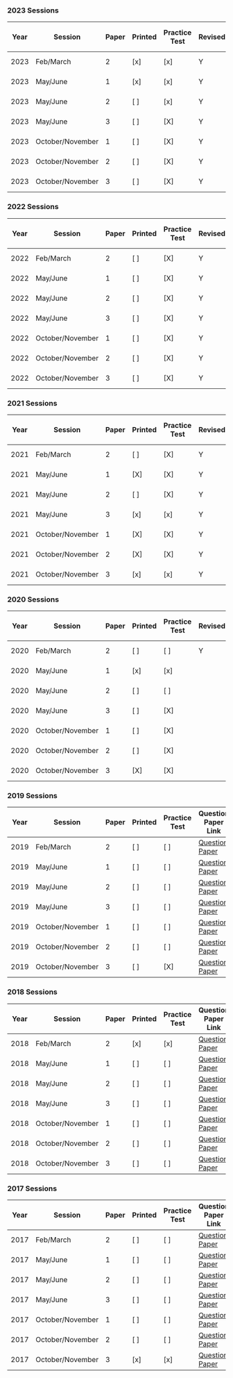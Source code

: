 ### 2023 Sessions

| Year | Session           | Paper | Printed | Practice Test | Revised?|Question Paper Link | Mark Scheme Link |
|------|-------------------|-------|---------|---------------|---------|------------|------------------|
| 2023 | Feb/March         | 2     | [x]     | [x]           |Y|[Question Paper](https://dynamicpapers.com/wp-content/uploads/2015/09/0580_m23_qp_42.pdf) | [Mark Scheme](https://dynamicpapers.com/wp-content/uploads/2015/09/0580_m23_ms_42.pdf) |
| 2023 | May/June          | 1     | [x]     | [x]           |Y|[Question Paper](https://dynamicpapers.com/wp-content/uploads/2015/09/0580_s23_qp_41.pdf) | [Mark Scheme](https://dynamicpapers.com/wp-content/uploads/2015/09/0580_s23_ms_41.pdf) |
| 2023 | May/June          | 2     | [ ]     | [x]           |Y|[Question Paper](https://dynamicpapers.com/wp-content/uploads/2015/09/0580_s23_qp_42.pdf) | [Mark Scheme](https://dynamicpapers.com/wp-content/uploads/2015/09/0580_s23_ms_42.pdf) |
| 2023 | May/June          | 3     | [ ]     | [X]           |Y |[Question Paper](https://dynamicpapers.com/wp-content/uploads/2015/09/0580_s23_qp_43.pdf) | [Mark Scheme](https://dynamicpapers.com/wp-content/uploads/2015/09/0580_s23_ms_43.pdf) |
| 2023 | October/November  | 1     | [ ]     | [X]           |Y| [Question Paper](https://dynamicpapers.com/wp-content/uploads/2015/09/0580_w23_qp_41.pdf) | [Mark Scheme](https://dynamicpapers.com/wp-content/uploads/2015/09/0580_w23_ms_41.pdf) |
| 2023 | October/November  | 2     | [ ]     | [X]           |Y|[Question Paper](https://dynamicpapers.com/wp-content/uploads/2015/09/0580_w23_qp_42.pdf) | [Mark Scheme](https://dynamicpapers.com/wp-content/uploads/2015/09/0580_w23_ms_42.pdf) |
| 2023 | October/November  | 3     | [ ]     | [X]           |Y|[Question Paper](https://dynamicpapers.com/wp-content/uploads/2015/09/0580_w23_qp_43.pdf) | [Mark Scheme](https://dynamicpapers.com/wp-content/uploads/2015/09/0580_w23_ms_43.pdf) |


### 2022 Sessions

| Year | Session           | Paper | Printed | Practice Test | Revised?|Question Paper Link | Mark Scheme Link |
|------|-------------------|-------|---------|---------------|---------|------------|------------------|
| 2022 | Feb/March         | 2     | [ ]     | [X]           |Y| [Question Paper](https://dynamicpapers.com/wp-content/uploads/2015/09/0580_m22_qp_42.pdf) | [Mark Scheme](https://dynamicpapers.com/wp-content/uploads/2015/09/0580_m22_ms_42.pdf) |
| 2022 | May/June          | 1     | [ ]     | [X]           |Y| [Question Paper](https://dynamicpapers.com/wp-content/uploads/2015/09/0580_s22_qp_41.pdf) | [Mark Scheme](https://dynamicpapers.com/wp-content/uploads/2015/09/0580_s22_ms_41.pdf) |
| 2022 | May/June          | 2     | [ ]     | [X]           |Y| [Question Paper](https://dynamicpapers.com/wp-content/uploads/2015/09/0580_s22_qp_42.pdf) | [Mark Scheme](https://dynamicpapers.com/wp-content/uploads/2015/09/0580_s22_ms_42.pdf) |
| 2022 | May/June          | 3     | [ ]     | [X]           |Y| [Question Paper](https://dynamicpapers.com/wp-content/uploads/2015/09/0580_s22_qp_43.pdf) | [Mark Scheme](https://dynamicpapers.com/wp-content/uploads/2015/09/0580_s22_ms_43.pdf) |
| 2022 | October/November  | 1     | [ ]     | [X]           |Y| [Question Paper](https://dynamicpapers.com/wp-content/uploads/2015/09/0580_w22_qp_41.pdf) | [Mark Scheme](https://dynamicpapers.com/wp-content/uploads/2015/09/0580_w22_ms_41.pdf) |
| 2022 | October/November  | 2     | [ ]     | [X]           |Y| [Question Paper](https://dynamicpapers.com/wp-content/uploads/2015/09/0580_w22_qp_42.pdf) | [Mark Scheme](https://dynamicpapers.com/wp-content/uploads/2015/09/0580_w22_ms_42.pdf) |
| 2022 | October/November  | 3     | [ ]     | [X]           |Y| [Question Paper](https://dynamicpapers.com/wp-content/uploads/2015/09/0580_w22_qp_43.pdf) | [Mark Scheme](https://dynamicpapers.com/wp-content/uploads/2015/09/0580_w22_ms_43.pdf) |

### 2021 Sessions

| Year | Session           | Paper | Printed | Practice Test | Revised? |Question Paper Link | Mark Scheme Link |
|------|-------------------|-------|---------|---------------|----------|-----------|------------------|
| 2021 | Feb/March         | 2     | [ ]     | [X]           |Y| [Question Paper](https://dynamicpapers.com/wp-content/uploads/2015/09/0580_m21_qp_42.pdf) | [Mark Scheme](https://dynamicpapers.com/wp-content/uploads/2015/09/0580_m21_ms_42.pdf) |
| 2021 | May/June          | 1     | [X]     | [X]           |Y| [Question Paper](https://dynamicpapers.com/wp-content/uploads/2015/09/0580_s21_qp_41.pdf) | [Mark Scheme](https://dynamicpapers.com/wp-content/uploads/2015/09/0580_s21_ms_41.pdf) |
| 2021 | May/June          | 2     | [ ]     | [X]           |Y| [Question Paper](https://dynamicpapers.com/wp-content/uploads/2015/09/0580_s21_qp_42.pdf) | [Mark Scheme](https://dynamicpapers.com/wp-content/uploads/2015/09/0580_s21_ms_42.pdf) |
| 2021 | May/June          | 3     | [x]     | [x]           |Y| [Question Paper](https://dynamicpapers.com/wp-content/uploads/2015/09/0580_s21_qp_43.pdf) | [Mark Scheme](https://dynamicpapers.com/wp-content/uploads/2015/09/0580_s21_ms_43.pdf) |
| 2021 | October/November  | 1     | [X]     | [X]           |Y|[Question Paper](https://dynamicpapers.com/wp-content/uploads/2015/09/0580_w21_qp_41.pdf) | [Mark Scheme](https://dynamicpapers.com/wp-content/uploads/2015/09/0580_w21_ms_41.pdf) |
| 2021 | October/November  | 2     | [X]     | [X]           |Y| [Question Paper](https://dynamicpapers.com/wp-content/uploads/2015/09/0580_w21_qp_42.pdf) | [Mark Scheme](https://dynamicpapers.com/wp-content/uploads/2015/09/0580_w21_ms_42.pdf) |
| 2021 | October/November  | 3     | [x]     | [x]           |Y| [Question Paper](https://dynamicpapers.com/wp-content/uploads/2015/09/0580_w21_qp_43.pdf) | [Mark Scheme](https://dynamicpapers.com/wp-content/uploads/2015/09/0580_w21_ms_43.pdf) |

### 2020 Sessions

| Year | Session           | Paper | Printed    | Practice Test |Revised?| Question Paper Link | Mark Scheme Link |
|------|-------------------|-------|------------|---------------|--------|------------|------------------|
| 2020 | Feb/March         | 2     | [ ]         | [ ]             |Y |[Question Paper](https://dynamicpapers.com/wp-content/uploads/2015/09/0580_m20_qp_42.pdf) | [Mark Scheme](https://dynamicpapers.com/wp-content/uploads/2015/09/0580_m20_ms_42.pdf) |
| 2020 | May/June          | 1     | [x]         | [x]             | |[Question Paper](https://dynamicpapers.com/wp-content/uploads/2015/09/0580_s20_qp_41.pdf) | [Mark Scheme](https://dynamicpapers.com/wp-content/uploads/2015/09/0580_s20_ms_41.pdf) |
| 2020 | May/June          | 2     | [ ]         | [ ]             | |[Question Paper](https://dynamicpapers.com/wp-content/uploads/2015/09/0580_s20_qp_42.pdf) | [Mark Scheme](https://dynamicpapers.com/wp-content/uploads/2015/09/0580_s20_ms_42.pdf) |
| 2020 | May/June          | 3     | [ ]         | [X]             | |[Question Paper](https://dynamicpapers.com/wp-content/uploads/2015/09/0580_s20_qp_43.pdf) | [Mark Scheme](https://dynamicpapers.com/wp-content/uploads/2015/09/0580_s20_ms_43.pdf) |
| 2020 | October/November  | 1     | [ ]         | [X]             | |[Question Paper](https://dynamicpapers.com/wp-content/uploads/2015/09/0580_w20_qp_41.pdf) | [Mark Scheme](https://dynamicpapers.com/wp-content/uploads/2015/09/0580_w20_ms_41.pdf) |
| 2020 | October/November  | 2     | [ ]         | [X]             | |[Question Paper](https://dynamicpapers.com/wp-content/uploads/2015/09/0580_w20_qp_42.pdf) | [Mark Scheme](https://dynamicpapers.com/wp-content/uploads/2015/09/0580_w20_ms_42.pdf) |
| 2020 | October/November  | 3     | [X]         | [X]             | |[Question Paper](https://dynamicpapers.com/wp-content/uploads/2015/09/0580_w20_qp_43.pdf) | [Mark Scheme](https://dynamicpapers.com/wp-content/uploads/2015/09/0580_w20_ms_43.pdf) |

### 2019 Sessions

| Year | Session           | Paper | Printed    | Practice Test | Question Paper Link | Mark Scheme Link |
|------|-------------------|-------|------------|---------------|---------------------|------------------|
| 2019 | Feb/March         | 2     | [ ]         | [ ]             | [Question Paper](https://dynamicpapers.com/wp-content/uploads/2015/09/0580_m19_qp_42.pdf) | [Mark Scheme](https://dynamicpapers.com/wp-content/uploads/2015/09/0580_m19_ms_42.pdf) |
| 2019 | May/June          | 1     | [ ]         | [ ]             | [Question Paper](https://dynamicpapers.com/wp-content/uploads/2015/09/0580_s19_qp_41.pdf) | [Mark Scheme](https://dynamicpapers.com/wp-content/uploads/2015/09/0580_s19_ms_41.pdf) |
| 2019 | May/June          | 2     | [ ]         | [ ]             | [Question Paper](https://dynamicpapers.com/wp-content/uploads/2015/09/0580_s19_qp_42.pdf) | [Mark Scheme](https://dynamicpapers.com/wp-content/uploads/2015/09/0580_s19_ms_42.pdf) |
| 2019 | May/June          | 3     | [ ]         | [ ]             | [Question Paper](https://dynamicpapers.com/wp-content/uploads/2015/09/0580_s19_qp_43.pdf) | [Mark Scheme](https://dynamicpapers.com/wp-content/uploads/2015/09/0580_s19_ms_43.pdf) |
| 2019 | October/November  | 1     | [ ]         | [ ]             | [Question Paper](https://dynamicpapers.com/wp-content/uploads/2015/09/0580_w19_qp_41.pdf) | [Mark Scheme](https://dynamicpapers.com/wp-content/uploads/2015/09/0580_w19_ms_41.pdf) |
| 2019 | October/November  | 2     | [ ]         | [ ]             | [Question Paper](https://dynamicpapers.com/wp-content/uploads/2015/09/0580_w19_qp_42.pdf) | [Mark Scheme](https://dynamicpapers.com/wp-content/uploads/2015/09/0580_w19_ms_42.pdf) |
| 2019 | October/November  | 3     | [ ]         | [X]             | [Question Paper](https://dynamicpapers.com/wp-content/uploads/2015/09/0580_w19_qp_43.pdf) | [Mark Scheme](https://dynamicpapers.com/wp-content/uploads/2015/09/0580_w19_ms_43.pdf) |

### 2018 Sessions

| Year | Session           | Paper | Printed    | Practice Test | Question Paper Link | Mark Scheme Link |
|------|-------------------|-------|------------|---------------|---------------------|------------------|
| 2018 | Feb/March         | 2     | [x]         | [x]             | [Question Paper](https://dynamicpapers.com/wp-content/uploads/2015/09/0580_m18_qp_42.pdf) | [Mark Scheme](https://dynamicpapers.com/wp-content/uploads/2015/09/0580_m18_ms_42.pdf) |
| 2018 | May/June          | 1     | [ ]         | [ ]             | [Question Paper](https://dynamicpapers.com/wp-content/uploads/2015/09/0580_s18_qp_41.pdf) | [Mark Scheme](https://dynamicpapers.com/wp-content/uploads/2015/09/0580_s18_ms_41.pdf) |
| 2018 | May/June          | 2     | [ ]         | [ ]             | [Question Paper](https://dynamicpapers.com/wp-content/uploads/2015/09/0580_s18_qp_42.pdf) | [Mark Scheme](https://dynamicpapers.com/wp-content/uploads/2015/09/0580_s18_ms_42.pdf) |
| 2018 | May/June          | 3     | [ ]         | [ ]             | [Question Paper](https://dynamicpapers.com/wp-content/uploads/2015/09/0580_s18_qp_43.pdf) | [Mark Scheme](https://dynamicpapers.com/wp-content/uploads/2015/09/0580_s18_ms_43.pdf) |
| 2018 | October/November  | 1     | [ ]         | [ ]             | [Question Paper](https://dynamicpapers.com/wp-content/uploads/2015/09/0580_w18_qp_41.pdf) | [Mark Scheme](https://dynamicpapers.com/wp-content/uploads/2015/09/0580_w18_ms_41.pdf) |
| 2018 | October/November  | 2     | [ ]         | [ ]             | [Question Paper](https://dynamicpapers.com/wp-content/uploads/2015/09/0580_w18_qp_42.pdf) | [Mark Scheme](https://dynamicpapers.com/wp-content/uploads/2015/09/0580_w18_ms_42.pdf) |
| 2018 | October/November  | 3     | [ ]         | [ ]             | [Question Paper](https://dynamicpapers.com/wp-content/uploads/2015/09/0580_w18_qp_43.pdf) | [Mark Scheme](https://dynamicpapers.com/wp-content/uploads/2015/09/0580_w18_ms_43.pdf) |

### 2017 Sessions

| Year | Session           | Paper | Printed    | Practice Test | Question Paper Link | Mark Scheme Link |
|------|-------------------|-------|------------|---------------|---------------------|------------------|
| 2017 | Feb/March         | 2     | [ ]         | [ ]             | [Question Paper](https://dynamicpapers.com/wp-content/uploads/2015/09/0580_m17_qp_42.pdf) | [Mark Scheme](https://dynamicpapers.com/wp-content/uploads/2015/09/0580_m17_ms_42.pdf) |
| 2017 | May/June          | 1     | [ ]         | [ ]             | [Question Paper](https://dynamicpapers.com/wp-content/uploads/2015/09/0580_s17_qp_41.pdf) | [Mark Scheme](https://dynamicpapers.com/wp-content/uploads/2015/09/0580_s17_ms_41.pdf) |
| 2017 | May/June          | 2     | [ ]         | [ ]             | [Question Paper](https://dynamicpapers.com/wp-content/uploads/2015/09/0580_s17_qp_42.pdf) | [Mark Scheme](https://dynamicpapers.com/wp-content/uploads/2015/09/0580_s17_ms_42.pdf) |
| 2017 | May/June          | 3     | [ ]         | [ ]             | [Question Paper](https://dynamicpapers.com/wp-content/uploads/2015/09/0580_s17_qp_43.pdf) | [Mark Scheme](https://dynamicpapers.com/wp-content/uploads/2015/09/0580_s17_ms_43.pdf) |
| 2017 | October/November  | 1     | [ ]         | [ ]             | [Question Paper](https://dynamicpapers.com/wp-content/uploads/2015/09/0580_w17_qp_41.pdf) | [Mark Scheme](https://dynamicpapers.com/wp-content/uploads/2015/09/0580_w17_ms_41.pdf) |
| 2017 | October/November  | 2     | [ ]         | [ ]             | [Question Paper](https://dynamicpapers.com/wp-content/uploads/2015/09/0580_w17_qp_42.pdf) | [Mark Scheme](https://dynamicpapers.com/wp-content/uploads/2015/09/0580_w17_ms_42.pdf) |
| 2017 | October/November  | 3     | [x]         | [x]             | [Question Paper](https://dynamicpapers.com/wp-content/uploads/2015/09/0580_w17_qp_43.pdf) | [Mark Scheme](https://dynamicpapers.com/wp-content/uploads/2015/09/0580_w17_ms_43.pdf) |
